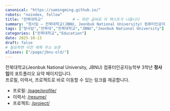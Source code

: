 ```yaml
---
canonical: "https://samingming.github.io/"
robots: "noindex, follow"
title: "전북대학교"             # ← 파란 글씨로 이 텍스트가 나옵니다
summary: "정사임 — 전북대학교(JBNU, Jeonbuk National University) 컴퓨터인공지능학부 3학년 포트폴리오 요약"
tags: ["정사임","전북대","전북대학교","JBNU","Jeonbuk National University"]
categories: ["전북대학교","Education"]
date: 2025-10-13
draft: false
# 필요하면 이전 제목 주소 보존
aliases: ["/page/jbnu-old/"]
---
```


전북대학교(Jeonbuk National University, JBNU) 컴퓨터인공지능학부 3학년 **정사임**의 포트폴리오 요약 페이지입니다.  
프로필, 이력서, 프로젝트로 바로 이동할 수 있는 링크를 제공합니다.

- 프로필: [/page/profile/](/page/profile/)
- 이력서: [/resume/](/resume/)
- 프로젝트: [/project/](/project/)
